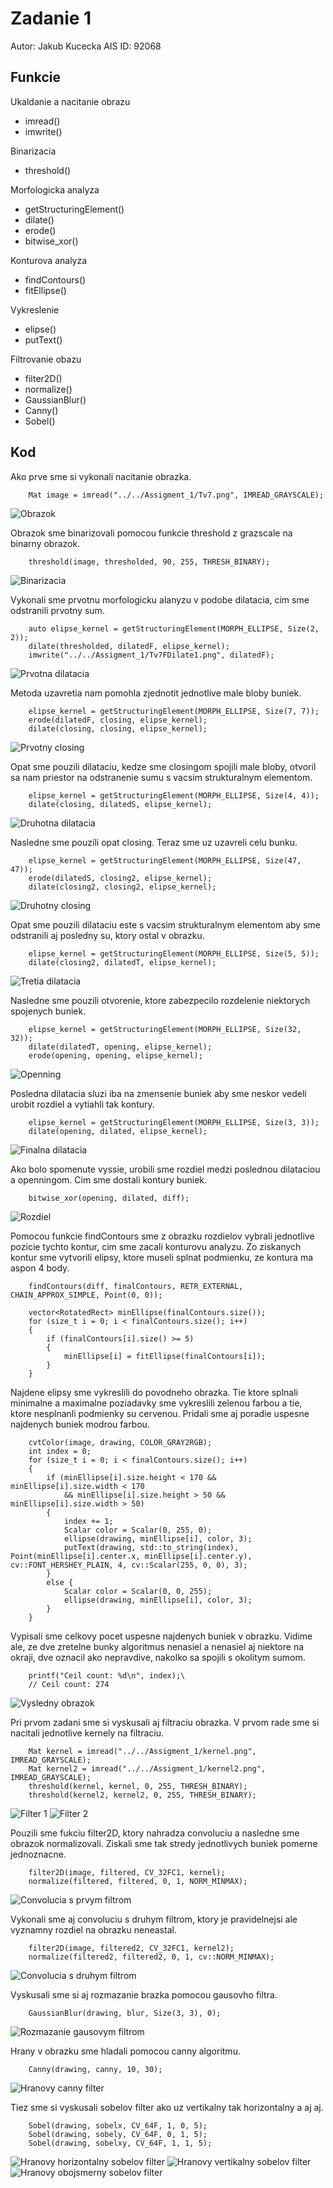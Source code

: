 
# Zadanie 1
Autor: Jakub Kucecka
AIS ID: 92068

## Funkcie
Ukaldanie a nacitanie obrazu
 - imread()
 - imwrite()

Binarizacia
 - threshold()

Morfologicka analyza
 - getStructuringElement()
 - dilate()
 - erode()
 - bitwise_xor()

Konturova analyza
 - findContours()
 - fitEllipse()

Vykreslenie
 - elipse()
 - putText()

Filtrovanie obazu
 - filter2D()
 - normalize()
 - 	GaussianBlur()
 - Canny()
 - Sobel()

## Kod
Ako prve sme si vykonali nacitanie obrazka.
```
	Mat image = imread("../../Assigment_1/Tv7.png", IMREAD_GRAYSCALE);
```
![Obrazok](https://github.com/JakubKucecka/PoVid/blob/master/Assigment_1/FullCeils/Tv7.png)

Obrazok sme binarizovali pomocou funkcie threshold z grazscale na binarny obrazok.
```
	threshold(image, thresholded, 90, 255, THRESH_BINARY);
```
![Binarizacia](https://github.com/JakubKucecka/PoVid/blob/master/Assigment_1/FullCeils/Tv7FThresholded.png)

Vykonali sme prvotnu morfologicku alanyzu v podobe dilatacia, cim sme odstranili prvotny sum.
```
	auto elipse_kernel = getStructuringElement(MORPH_ELLIPSE, Size(2, 2));
	dilate(thresholded, dilatedF, elipse_kernel);
	imwrite("../../Assigment_1/Tv7FDilate1.png", dilatedF);
```
![Prvotna dilatacia](https://github.com/JakubKucecka/PoVid/blob/master/Assigment_1/FullCeils/Tv7FDilate1.png)

Metoda uzavretia nam pomohla zjednotit jednotlive male bloby buniek.
```
	elipse_kernel = getStructuringElement(MORPH_ELLIPSE, Size(7, 7));
	erode(dilatedF, closing, elipse_kernel);
	dilate(closing, closing, elipse_kernel);
```
![Prvotny closing](https://github.com/JakubKucecka/PoVid/blob/master/Assigment_1/FullCeils/Tv7FClosing.png)

Opat sme pouzili dilataciu, kedze sme closingom spojili male bloby, otvoril sa nam priestor na odstranenie sumu s vacsim strukturalnym elementom.
```
	elipse_kernel = getStructuringElement(MORPH_ELLIPSE, Size(4, 4));
	dilate(closing, dilatedS, elipse_kernel);
```
![Druhotna dilatacia](https://github.com/JakubKucecka/PoVid/blob/master/Assigment_1/FullCeils/Tv7FDilate2.png)

Nasledne sme pouzili opat closing. Teraz sme uz uzavreli celu bunku.
```
	elipse_kernel = getStructuringElement(MORPH_ELLIPSE, Size(47, 47));
	erode(dilatedS, closing2, elipse_kernel);
	dilate(closing2, closing2, elipse_kernel);
```
![Druhotny closing](https://github.com/JakubKucecka/PoVid/blob/master/Assigment_1/FullCeils/Tv7FClosing2.png)

Opat sme pouzili dilataciu este s vacsim strukturalnym elementom aby sme odstranili aj posledny su, ktory ostal v obrazku.
```
	elipse_kernel = getStructuringElement(MORPH_ELLIPSE, Size(5, 5));
	dilate(closing2, dilatedT, elipse_kernel);
```
![Tretia dilatacia](https://github.com/JakubKucecka/PoVid/blob/master/Assigment_1/FullCeils/Tv7FDilate3.png)

Nasledne sme pouzili otvorenie, ktore zabezpecilo rozdelenie niektorych spojenych buniek.
```
	elipse_kernel = getStructuringElement(MORPH_ELLIPSE, Size(32, 32));
	dilate(dilatedT, opening, elipse_kernel);
	erode(opening, opening, elipse_kernel);
```
![Openning](https://github.com/JakubKucecka/PoVid/blob/master/Assigment_1/FullCeils/Tv7FOpenning.png)

Posledna dilatacia sluzi iba na zmensenie buniek aby sme neskor vedeli urobit rozdiel a vytiahli tak kontury.
```
	elipse_kernel = getStructuringElement(MORPH_ELLIPSE, Size(3, 3));
	dilate(opening, dilated, elipse_kernel);
```
![Finalna dilatacia](https://github.com/JakubKucecka/PoVid/blob/master/Assigment_1/FullCeils/Tv7FDilate4.png)

Ako bolo spomenute vyssie, urobili sme rozdiel medzi poslednou dilataciou a openningom. Cim sme dostali kontury buniek.
```
	bitwise_xor(opening, dilated, diff);
```
![Rozdiel](https://github.com/JakubKucecka/PoVid/blob/master/Assigment_1/FullCeils/Tv7FDiff.png)

Pomocou funkcie findContours sme z obrazku rozdielov vybrali jednotlive pozicie tychto kontur, cim sme zacali konturovu analyzu. Zo ziskanych kontur sme vytvorili elipsy, ktore museli splnat podmienku, ze kontura ma aspon 4 body.
```
	findContours(diff, finalContours, RETR_EXTERNAL, CHAIN_APPROX_SIMPLE, Point(0, 0));

	vector<RotatedRect> minEllipse(finalContours.size());
	for (size_t i = 0; i < finalContours.size(); i++)
	{
		if (finalContours[i].size() >= 5)
		{
			minEllipse[i] = fitEllipse(finalContours[i]);
		}
	}
```

Najdene elipsy sme vykreslili do povodneho obrazka. Tie ktore splnali minimalne a maximalne poziadavky sme vykreslili zelenou farbou a tie, ktore nesplnanli podmienky su cervenou. Pridali sme aj poradie uspesne najdenych buniek modrou farbou.
```
	cvtColor(image, drawing, COLOR_GRAY2RGB);
	int index = 0;
	for (size_t i = 0; i < finalContours.size(); i++)
	{
		if (minEllipse[i].size.height < 170 && minEllipse[i].size.width < 170
			&& minEllipse[i].size.height > 50 && minEllipse[i].size.width > 50)
		{
			index += 1;
			Scalar color = Scalar(0, 255, 0);
			ellipse(drawing, minEllipse[i], color, 3);
			putText(drawing, std::to_string(index), Point(minEllipse[i].center.x, minEllipse[i].center.y), cv::FONT_HERSHEY_PLAIN, 4, cv::Scalar(255, 0, 0), 3);
		}
		else {
			Scalar color = Scalar(0, 0, 255);
			ellipse(drawing, minEllipse[i], color, 3);
		}
	}
```

Vypisali sme celkovy pocet uspesne najdenych buniek v obrazku. Vidime ale, ze dve zretelne bunky algoritmus nenasiel a nenasiel aj niektore na okraji, dve oznacil ako nepravdive, nakolko sa spojili s okolitym sumom.
```
	printf("Ceil count: %d\n", index);\
	// Ceil count: 274
```
![Vysledny obrazok](https://github.com/JakubKucecka/PoVid/blob/master/Assigment_1/FullCeils/Tv7FOutput.png)

Pri prvom zadani sme si vyskusali aj filtraciu obrazka. V prvom rade sme si nacitali jednotlive kernely na filtraciu.
```
	Mat kernel = imread("../../Assigment_1/kernel.png", IMREAD_GRAYSCALE);
	Mat kernel2 = imread("../../Assigment_1/kernel2.png", IMREAD_GRAYSCALE);
	threshold(kernel, kernel, 0, 255, THRESH_BINARY);
	threshold(kernel2, kernel2, 0, 255, THRESH_BINARY);
```
![Filter 1](https://github.com/JakubKucecka/PoVid/blob/master/Assigment_1/FullCeils/Tv7FKernel1.png)
![Filter 2](https://github.com/JakubKucecka/PoVid/blob/master/Assigment_1/FullCeils/Tv7FKernel2.png)

Pouzili sme fukciu filter2D, ktory nahradza convoluciu a nasledne sme obrazok normalizovali. Ziskali sme tak stredy jednotlivych buniek pomerne jednoznacne.
```
	filter2D(image, filtered, CV_32FC1, kernel);
	normalize(filtered, filtered, 0, 1, NORM_MINMAX);
```
![Convolucia s prvym filtrom](https://github.com/JakubKucecka/PoVid/blob/master/Assigment_1/FullCeils/Tv7FConv1.png)

Vykonali sme aj convoluciu s druhym filtrom, ktory je pravidelnejsi ale vyznamny rozdiel na obrazku neneastal.
```
	filter2D(image, filtered2, CV_32FC1, kernel2);
	normalize(filtered2, filtered2, 0, 1, cv::NORM_MINMAX);
```
![Convolucia s druhym filtrom](https://github.com/JakubKucecka/PoVid/blob/master/Assigment_1/FullCeils/Tv7FConv2.png)

Vyskusali sme si aj rozmazanie brazka pomocou gausovho filtra.
```
	GaussianBlur(drawing, blur, Size(3, 3), 0);
```
![Rozmazanie gausovym filtrom]()

Hrany v obrazku sme hladali pomocou canny algoritmu.
```
	Canny(drawing, canny, 10, 30);
```
![Hranovy canny filter](https://github.com/JakubKucecka/PoVid/blob/master/Assigment_1/FullCeils/Tv7FCanny.png)

Tiez sme si vyskusali sobelov filter ako uz vertikalny tak horizontalny a aj aj.
```
	Sobel(drawing, sobelx, CV_64F, 1, 0, 5);
	Sobel(drawing, sobely, CV_64F, 0, 1, 5);
	Sobel(drawing, sobelxy, CV_64F, 1, 1, 5);
```
![Hranovy horizontalny sobelov filter](https://github.com/JakubKucecka/PoVid/blob/master/Assigment_1/FullCeils/Tv7FSobelx.png)
![Hranovy vertikalny sobelov filter](https://github.com/JakubKucecka/PoVid/blob/master/Assigment_1/FullCeils/Tv7FSobely.png)
![Hranovy obojsmerny sobelov filter](https://github.com/JakubKucecka/PoVid/blob/master/Assigment_1/FullCeils/Tv7FSobelxy.png)
